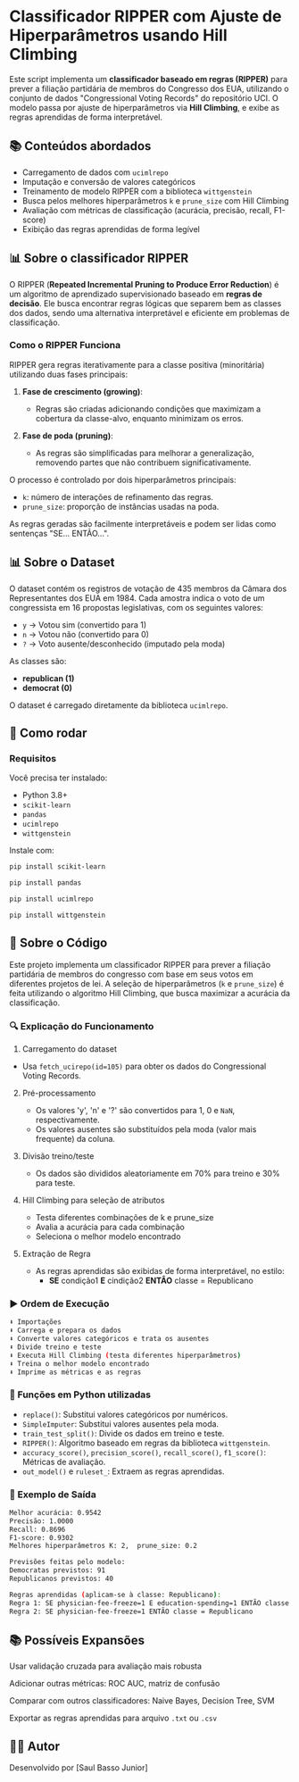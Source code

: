 # Classificador RIPPER com Ajuste de Hiperparâmetros usando Hill Climbing

Este script implementa um **classificador baseado em regras (RIPPER)** para prever a filiação partidária de membros do Congresso dos EUA, utilizando o conjunto de dados "Congressional Voting Records" do repositório UCI. O modelo passa por ajuste de hiperparâmetros via **Hill Climbing**, e exibe as regras aprendidas de forma interpretável.

## 📚 Conteúdos abordados

- Carregamento de dados com `ucimlrepo`
- Imputação e conversão de valores categóricos
- Treinamento de modelo RIPPER com a biblioteca `wittgenstein`
- Busca pelos melhores hiperparâmetros `k` e `prune_size` com Hill Climbing
- Avaliação com métricas de classificação (acurácia, precisão, recall, F1-score)
- Exibição das regras aprendidas de forma legível

## 📊 Sobre o classificador RIPPER

O RIPPER (**Repeated Incremental Pruning to Produce Error Reduction**) é um algoritmo de aprendizado supervisionado baseado em **regras de decisão**. Ele busca encontrar regras lógicas que separem bem as classes dos dados, sendo uma alternativa interpretável e eficiente em problemas de classificação.

### Como o RIPPER Funciona

RIPPER gera regras iterativamente para a classe positiva (minoritária) utilizando duas fases principais:

1. **Fase de crescimento (growing)**:

   - Regras são criadas adicionando condições que maximizam a cobertura da classe-alvo, enquanto minimizam os erros.

2. **Fase de poda (pruning)**:

   - As regras são simplificadas para melhorar a generalização, removendo partes que não contribuem significativamente.

O processo é controlado por dois hiperparâmetros principais:

- `k`: número de interações de refinamento das regras.
- `prune_size`: proporção de instâncias usadas na poda.

As regras geradas são facilmente interpretáveis e podem ser lidas como sentenças "SE... ENTÃO...".

## 📊 Sobre o Dataset

O dataset contém os registros de votação de 435 membros da Câmara dos Representantes dos EUA em 1984. Cada amostra indica o voto de um congressista em 16 propostas legislativas, com os seguintes valores:

- `y` → Votou sim (convertido para 1)
- `n` → Votou não (convertido para 0)
- `?` → Voto ausente/desconhecido (imputado pela moda)

As classes são:

- **republican (1)**
- **democrat (0)**

O dataset é carregado diretamente da biblioteca `ucimlrepo`.

## 🔁 Como rodar

### Requisitos

Você precisa ter instalado:

- Python 3.8+
- `scikit-learn`
- `pandas`
- `ucimlrepo`
- `wittgenstein`

Instale com:

```bash
pip install scikit-learn
```

```bash
pip install pandas
```

```bash
pip install ucimlrepo
```

```bash
pip install wittgenstein
```

## 📄 Sobre o Código

Este projeto implementa um classificador RIPPER para prever a filiação partidária de membros do congresso com base em seus votos em diferentes projetos de lei. A seleção de hiperparâmetros (`k` e `prune_size`) é feita utilizando o algoritmo Hill Climbing, que busca maximizar a acurácia da classificação.

### 🔍 Explicação do Funcionamento

1. Carregamento do dataset

- Usa `fetch_ucirepo(id=105)` para obter os dados do Congressional Voting Records.

2. Pré-processamento

   - Os valores 'y', 'n' e '?' são convertidos para 1, 0 e `NaN`, respectivamente.
   - Os valores ausentes são substituídos pela moda (valor mais frequente) da coluna.

3. Divisão treino/teste

   - Os dados são divididos aleatoriamente em 70% para treino e 30% para teste.

4. Hill Climbing para seleção de atributos

   - Testa diferentes combinações de k e prune_size
   - Avalia a acurácia para cada combinação
   - Seleciona o melhor modelo encontrado

5. Extração de Regra

   - As regras aprendidas são exibidas de forma interpretável, no estilo:
     - **SE** condição1 **E** cindição2 **ENTÂO** classe = Republicano

### ▶️ Ordem de Execução

```bash
⬇️ Importações
⬇️ Carrega e prepara os dados
⬇️ Converte valores categóricos e trata os ausentes
⬇️ Divide treino e teste
⬇️ Executa Hill Climbing (testa diferentes hiperparâmetros)
⬇️ Treina o melhor modelo encontrado
⬇️ Imprime as métricas e as regras
```

### 🐍 Funções em Python utilizadas

- `replace()`: Substitui valores categóricos por numéricos.
- `SimpleImputer`: Substitui valores ausentes pela moda.
- `train_test_split()`: Divide os dados em treino e teste.
- `RIPPER()`: Algoritmo baseado em regras da biblioteca `wittgenstein`.
- `accuracy_score()`, `precision_score()`, `recall_score()`, `f1_score()`: Métricas de avaliação.
- `out_model()` e `ruleset_`: Extraem as regras aprendidas.

### 🧮 Exemplo de Saída

```bash
Melhor acurácia: 0.9542
Precisão: 1.0000
Recall: 0.8696
F1-score: 0.9302
Melhores hiperparâmetros K: 2,  prune_size: 0.2

Previsões feitas pelo modelo:
Democratas previstos: 91
Republicanos previstos: 40

Regras aprendidas (aplicam-se à classe: Republicano):
Regra 1: SE physician-fee-freeze=1 E education-spending=1 ENTÃO classe = Republicano
Regra 2: SE physician-fee-freeze=1 ENTÃO classe = Republicano
```

## 📚 Possíveis Expansões

Usar validação cruzada para avaliação mais robusta

Adicionar outras métricas: ROC AUC, matriz de confusão

Comparar com outros classificadores: Naive Bayes, Decision Tree, SVM

Exportar as regras aprendidas para arquivo `.txt` ou `.csv`

## 👨‍💻 Autor

Desenvolvido por [Saul Basso Junior]
